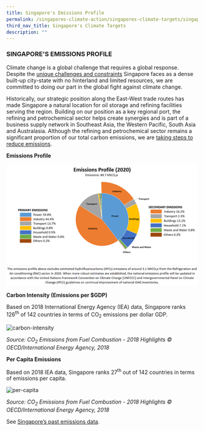 ```yaml
---
title: Singapore's Emissions Profile
permalink: /singapores-climate-action/singapores-climate-targets/singapore-emissions-profile/
third_nav_title: Singapore's Climate Targets
description: ""
---
```

### SINGAPORE'S EMISSIONS PROFILE

Climate change is a global challenge that requires a global response. Despite the [unique challenges and constraints](/singapores-climate-action/overview/national-circumstances) Singapore faces as a dense built-up city-state with no hinterland and limited resources, we are committed to doing our part in the global fight against climate change.

Historically, our strategic position along the East-West trade routes has made Singapore a natural location for oil storage and refining facilities serving the region. Building on our position as a key regional port, the refining and petrochemical sector helps create synergies and is part of a business supply network in Southeast Asia, the Western Pacific, South Asia and Australasia. Although the refining and petrochemical sector remains a significant proportion of our total carbon emissions, we are [taking steps to reduce emissions](/singapores-climate-action/mitigation-efforts/overview/).

**Emissions Profile**

![Alt text for image on Isomer site](/images/2020-emissions-profile.png)

**Carbon Intensity (Emissions per $GDP)**

Based on 2018 International Energy Agency (IEA) data, Singapore ranks 126<sup>th</sup> of 142 countries in terms of CO<sub>2</sub> emissions per dollar GDP.

![carbon-intensity](/images/carbon-intensity.png "carbon-intensity")

*Source: CO<sub>2</sub>  Emissions from Fuel Combustion - 2018 Highlights © OECD/International Energy Agency, 2018*

**Per Capita Emissions**

Based on 2018 IEA data, Singapore ranks 27<sup>th</sup> out of 142 countries in terms of emissions per capita.

![per-capita](/images/per-capita.png "per-capita")

*Source: CO<sub>2</sub>  Emissions from Fuel Combustion - 2018 Highlights © OECD/International Energy Agency, 2018*

See [Singapore’s past emissions data](https://file.go.gov.sg/2019emissionsprofile.png).